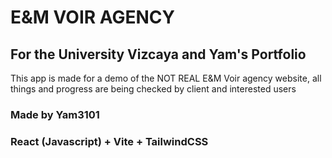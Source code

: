 # E&M VOIR AGENCY
## For the University Vizcaya and Yam's Portfolio 

This app is made for a demo of the NOT REAL E&M Voir agency website, all things and progress are being checked by client and interested users 

### Made by Yam3101
### React (Javascript) + Vite + TailwindCSS